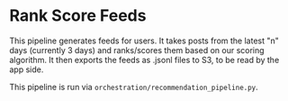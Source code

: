 # Rank Score Feeds

This pipeline generates feeds for users. It takes posts from the latest "n" days (currently 3 days) and ranks/scores them based on our scoring algorithm. It then exports the feeds as .jsonl files to S3, to be read by the app side.

This pipeline is run via `orchestration/recommendation_pipeline.py`.
